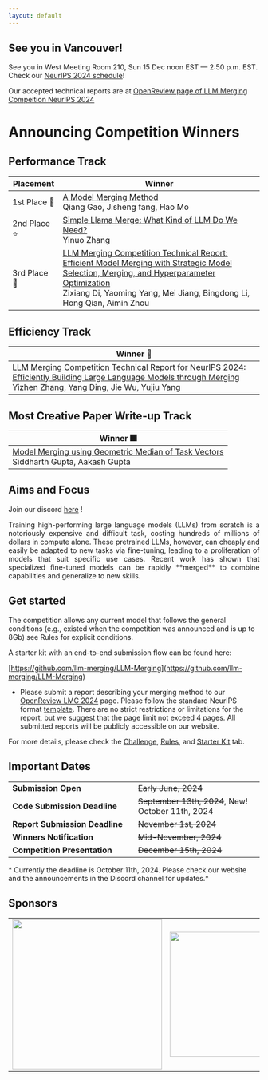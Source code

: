```yaml
---
layout: default
---
```


## See you in Vancouver!

See you in West Meeting Room 210, Sun 15 Dec noon EST — 2:50 p.m. EST. Check our [NeurIPS 2024 schedule](https://neurips.cc/virtual/2024/competition/84794#wse-detail-109333)!

Our accepted technical reports are at <a href="https://openreview.net/group?id=NeurIPS.cc/2024/Competition/LMC#tab-accept-oral">OpenReview page of LLM Merging Compeition NeurIPS 2024</a>

# Announcing Competition Winners

## Performance Track

| Placement    | Winner                                             |
|--------------|----------------------------------------------------|
| 1st Place  🌟| [A Model Merging Method](https://openreview.net/forum?id=zcnDi0i23y) <br> Qiang Gao, Jisheng fang, Hao Mo      |
| 2nd Place  ⭐| [Simple Llama Merge: What Kind of LLM Do We Need?](https://openreview.net/forum?id=VndTgXbAgz)  <br>  Yinuo Zhang                             |
| 3rd Place  💫| [LLM Merging Competition Technical Report: Efficient Model Merging with Strategic Model Selection, Merging, and Hyperparameter Optimization](https://openreview.net/forum?id=Xl8uuaNj1X)  <br>  Zixiang Di, Yaoming Yang, Mei Jiang, Bingdong Li, Hong Qian, Aimin Zhou   |

## Efficiency Track

| Winner    🚀    |
|------------------|
| [LLM Merging Competition Technical Report for NeurIPS 2024: Efficiently Building Large Language Models through Merging](https://openreview.net/forum?id=rJ1miae6PJ) <br> Yizhen Zhang, Yang Ding, Jie Wu, Yujiu Yang  |

## Most Creative Paper Write-up Track

| Winner         🎆        |
|-----------------------------|
| [Model Merging using Geometric Median of Task Vectors](https://openreview.net/forum?id=4VD2jMqJbN) <br>  Siddharth Gupta, Aakash Gupta     |



## Aims and Focus

Join our discord <a href="https://discord.com/invite/VYfFexfSpZ">here</a> !


<p style='text-align: justify;'>
Training high-performing large language models (LLMs) from scratch is a notoriously expensive and difficult task, costing hundreds of millions of dollars in compute alone. These pretrained LLMs, however, can cheaply and easily be adapted to new tasks via fine-tuning, leading to a proliferation of models that suit specific use cases. Recent work has shown that specialized fine-tuned models can be rapidly **merged** to combine capabilities and generalize to new skills. 
</p>

## Get started

The competition allows any current model that follows the general conditions (e.g., existed when the competition was announced and is up to 8Gb) see Rules for explicit conditions.


<p style='text-align: justify;'>
A starter kit with an end-to-end submission flow can be found here:<br>

[https://github.com/llm-merging/LLM-Merging](https://github.com/llm-merging/LLM-Merging)
</p>

- Please submit a report describing your merging method to our [OpenReview LMC 2024](https://openreview.net/group?id=NeurIPS.cc/2024/Competition/LMC) page. Please follow the standard NeurIPS format [template](https://www.overleaf.com/latex/templates/neurips-2024/tpsbbrdqcmsh). There are no strict restrictions or limitations for the report, but we suggest that the page limit not exceed 4 pages. All submitted reports will be publicly accessible on our website.

<p>For more details, please check the <a href="challenge.html">Challenge</a>, <a href="rules.html">Rules</a>, and <a href="starter_kit.html">Starter Kit</a> tab.</p>

## Important Dates

<table class="foo">
    <tr>
        <td width="50%"><b>Submission Open</b></td>
        <td width="50%"> <s>Early June, 2024</s> </td>
    </tr>
    <tr>
        <td width="50%"><b>Code Submission Deadline</b></td>
        <td width="50%"> <s>September 13th, 2024</s>, New! October 11th, 2024</td>
    </tr>
    <tr>
        <td width="50%"><b>Report Submission Deadline</b></td>
        <td width="50%"> <s>November 1st, 2024</s> </td>
    </tr>
    <tr>
        <td width="50%"><b>Winners Notification</b></td>
        <td width="50%"> <s>Mid-November, 2024 </s> </td>
    </tr>
    <tr>
        <td width="50%"><b>Competition Presentation</b></td>
        <td width="50%"> <s>December 15th, 2024</s> </td>
    </tr>
</table>
* Currently the deadline is October 11th, 2024. Please check our website and the announcements in the Discord channel for updates.*

<!-- <br>

This raises the question: given a new suite of desired skills and design parameters, is it necessary to fine-tune or train yet another LLM from scratch, or can similar existing models be re-purposed for a new task with the right selection or merging procedure? 

<br>

<p style='text-align: justify;'>

The LLM Merging challenge aims to spur the development and evaluation of methods for merging and reusing existing models to form stronger new models without needing additional training. Specifically, the competition focuses on merging existing publicly-released expert models from Huggingface, using only minimal compute and additional parameters. The goal will be to develop merged models that outperform existing models and existing merging baselines. Submissions will be judged based on the average accuracy on a set of held-out multiple-choice evaluation tasks. 
To make the competition as accessible as possible and ensure that the merging procedures are more efficient than fine-tuning, we will enforce a compute budget and focus on merging models with fewer than 8B parameters. A starter kit with all necessary materials (baseline implementations, requirements, the evaluation script, etc.) will be released on May 1st. 
</p> -->


<!-- ## Organizing Institutions

<table cellspacing="0" cellpadding="0" style="border-collapse: collapse;">
    <tr>
        <td style="text-align: center; border: none;"><img src="assets/fig/hf-logo-with-title.png" width="300"></td>
        <td style="border: none;"><img src="assets/fig/sakana_logo.png" width="250"></td>
        <td style="border: none;"><img src="assets/fig/arceeai_transparent background.svg" width="300"></td>
    </tr>

</table> -->


## Sponsors

<table cellspacing="0" cellpadding="0" style="border-collapse: collapse;">
    <tr>
        <td style="text-align: center; border: none;"><img src="assets/fig/hf-logo-with-title.png" width="300"></td>
        <td style="border: none;"><img src="assets/fig/sakana_logo.png" width="250"></td>
        <td style="border: none;"><img src="assets/fig/arceeai_transparent background.svg" width="300"></td>
    </tr>
    <!-- <tr>
                <td style="border: none;"><img src="https://github.com/llm-efficiency-challenge/llm-efficiency-challenge.github.io/assets/3282513/7185238e-b21c-4d82-91f3-86d3465523db" width="300"></td>
        <td style="border: none;"><img src="https://github.com/llm-efficiency-challenge/llm-efficiency-challenge.github.io/assets/3282513/c227bd00-a396-49a5-928c-1d40482508a8" width="300"></td>
        <td style="border: none;"></td>
    </tr> -->
</table>
